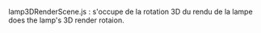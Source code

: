 lamp3DRenderScene.js  : s'occupe de la rotation 3D du rendu de la lampe
                        does the lamp's 3D render rotaion.
